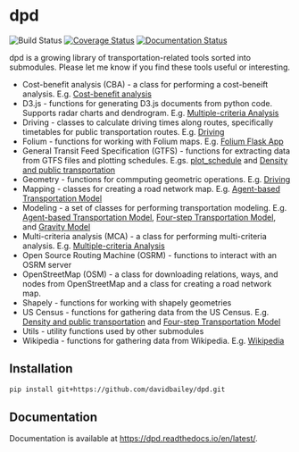# dpd

![Build Status](https://github.com/davidbailey/dpd/actions/workflows/main.yml/badge.svg)
[![Coverage Status](https://coveralls.io/repos/github/davidbailey/dpd/badge.svg?branch=trunk)](https://coveralls.io/github/davidbailey/dpd?branch=trunk)
[![Documentation Status](https://readthedocs.org/projects/dpd/badge/?version=latest)](https://dpd.readthedocs.io/en/latest/?badge=latest)

dpd is a growing library of transportation-related tools sorted into submodules. Please let me know if you find these tools useful or interesting.

* Cost-benefit analysis (CBA) - a class for performing a cost-beneift analysis. E.g. [Cost-benefit analysis](https://dpd.readthedocs.io/en/latest/notebooks/cba.html)
* D3.js - functions for generating D3.js documents from python code. Supports radar charts and dendrogram. E.g. [Multiple-criteria Analysis](https://dpd.readthedocs.io/en/latest/notebooks/mca.html)
* Driving - classes to calculate driving times along routes, specifically timetables for public transportation routes. E.g. [Driving](https://dpd.readthedocs.io/en/latest/notebooks/driving.html)
* Folium - functions for working with Folium maps. E.g. [Folium Flask App](https://dpd.readthedocs.io/en/latest/notebooks/folium_flask_app.html)
* General Transit Feed Specification (GTFS) - functions for extracting data from GTFS files and plotting schedules. E.gs. [plot_schedule](https://dpd.readthedocs.io/en/latest/notebooks/plot_schedule.html) and [Density and public transportation](https://dpd.readthedocs.io/en/latest/notebooks/density_and_public_transportation.html)
* Geometry - functions for commputing geometric operations. E.g. [Driving](https://dpd.readthedocs.io/en/latest/notebooks/driving.html)
* Mapping - classes for creating a road network map. E.g. [Agent-based Transportation Model](https://dpd.readthedocs.io/en/latest/notebooks/agent-based_transportation_model.html)
* Modeling - a set of classes for performing transportation modeling. E.g. [Agent-based Transportation Model](https://dpd.readthedocs.io/en/latest/notebooks/agent-based_transportation_model.html), [Four-step Transportation Model](https://dpd.readthedocs.io/en/latest/notebooks/four_step_transportation_model.html), and [Gravity Model](https://dpd.readthedocs.io/en/latest/notebooks/gravity_model.html)
* Multi-criteria analysis (MCA) - a class for performing multi-criteria analysis. E.g. [Multiple-criteria Analysis](https://dpd.readthedocs.io/en/latest/notebooks/mca.html)
* Open Source Routing Machine (OSRM) - functions to interact with an OSRM server
* OpenStreetMap (OSM) - a class for downloading relations, ways, and nodes from OpenStreetMap and a class for creating a road network map.
* Shapely - functions for working with shapely geometries
* US Census -  functions for gathering data from the US Census. E.g. [Density and public transportation](https://dpd.readthedocs.io/en/latest/notebooks/density_and_public_transportation.html) and [Four-step Transportation Model](https://dpd.readthedocs.io/en/latest/notebooks/four_step_transportation_model.html)
* Utils - utility functions used by other submodules
* Wikipedia - functions for gathering data from Wikipedia. E.g. [Wikipedia](https://dpd.readthedocs.io/en/latest/notebooks/wikipedia.html)

Installation
--------

```bash
pip install git+https://github.com/davidbailey/dpd.git
```

Documentation
--------

Documentation is available at https://dpd.readthedocs.io/en/latest/.
